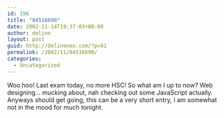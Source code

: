 ```yaml
---
id: 196
title: "84516690"
date: 2002-11-14T19:37:03+00:00
author: deline
layout: post
guid: http://delineneo.com/?p=81
permalink: /2002/11/84516690/
categories:
  - Uncategorized
---
```

Woo hoo! Last exam today, no more HSC! So what am I up to now? Web designing&#8230; mucking about, nah checking out some JavaScript actually. Anyways should get going, this can be a very short entry, I am somewhat not in the mood for much tonight.

